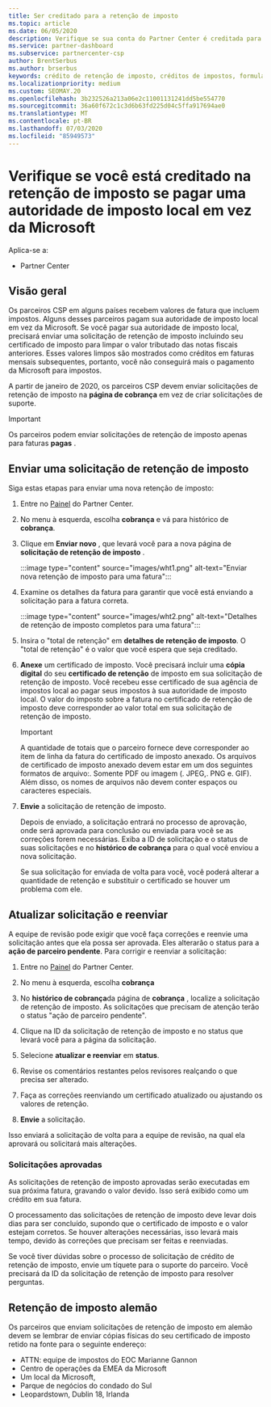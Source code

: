 ```yaml
---
title: Ser creditado para a retenção de imposto
ms.topic: article
ms.date: 06/05/2020
description: Verifique se sua conta do Partner Center é creditada para a retenção de imposto criando uma solicitação de retenção de imposto no Partner Center.
ms.service: partner-dashboard
ms.subservice: partnercenter-csp
author: BrentSerbus
ms.author: brserbus
keywords: crédito de retenção de imposto, créditos de impostos, formulário de crédito de imposto alemão, certificados de imposto
ms.localizationpriority: medium
ms.custom: SEOMAY.20
ms.openlocfilehash: 3b232526a213a06e2c11001131241dd5be554770
ms.sourcegitcommit: 36a60f672c1c3d6b63fd225d04c5ffa917694ae0
ms.translationtype: MT
ms.contentlocale: pt-BR
ms.lasthandoff: 07/03/2020
ms.locfileid: "85949573"
---
```

# <a name="make-sure-you-are-credited-for-withholding-tax-if-you-pay-a-local-tax-authority-instead-of-microsoft"></a>Verifique se você está creditado na retenção de imposto se pagar uma autoridade de imposto local em vez da Microsoft

Aplica-se a:

- Partner Center

## <a name="overview"></a>Visão geral

Os parceiros CSP em alguns países recebem valores de fatura que incluem impostos. Alguns desses parceiros pagam sua autoridade de imposto local em vez da Microsoft. Se você pagar sua autoridade de imposto local, precisará enviar uma solicitação de retenção de imposto incluindo seu certificado de imposto para limpar o valor tributado das notas fiscais anteriores. Esses valores limpos são mostrados como créditos em faturas mensais subsequentes, portanto, você não conseguirá mais o pagamento da Microsoft para impostos.

A partir de janeiro de 2020, os parceiros CSP devem enviar solicitações de retenção de imposto na **página de cobrança** em vez de criar solicitações de suporte.

> [!IMPORTANT]
> Os parceiros podem enviar solicitações de retenção de imposto apenas para faturas **pagas** .

## <a name="submit-a-tax-withholding-request"></a>Enviar uma solicitação de retenção de imposto

Siga estas etapas para enviar uma nova retenção de imposto:

1. Entre no [Painel](https://partner.microsoft.com/dashboard/home) do Partner Center.

2. No menu à esquerda, escolha **cobrança** e vá para histórico de **cobrança**.

3. Clique em **Enviar novo** , que levará você para a nova página de **solicitação de retenção de imposto** .

   :::image type="content" source="images/wht1.png" alt-text="Enviar nova retenção de imposto para uma fatura":::

4. Examine os detalhes da fatura para garantir que você está enviando a solicitação para a fatura correta.

   :::image type="content" source="images/wht2.png" alt-text="Detalhes de retenção de imposto completos para uma fatura":::

5. Insira o "total de retenção" em **detalhes de retenção de imposto**. O "total de retenção" é o valor que você espera que seja creditado.

6. **Anexe** um certificado de imposto. Você precisará incluir uma **cópia digital** do seu **certificado de retenção** de imposto em sua solicitação de retenção de imposto. Você recebeu esse certificado de sua agência de impostos local ao pagar seus impostos à sua autoridade de imposto local. O valor do imposto sobre a fatura no certificado de retenção de imposto deve corresponder ao valor total em sua solicitação de retenção de imposto.

   > [!IMPORTANT]
   > A quantidade de totais que o parceiro fornece deve corresponder ao item de linha da fatura do certificado de imposto anexado. Os arquivos de certificado de imposto anexado devem estar em um dos seguintes formatos de arquivo:. Somente PDF ou imagem (. JPEG,. PNG e. GIF). Além disso, os nomes de arquivos não devem conter espaços ou caracteres especiais.

7. **Envie** a solicitação de retenção de imposto.

   Depois de enviado, a solicitação entrará no processo de aprovação, onde será aprovada para conclusão ou enviada para você se as correções forem necessárias. Exiba a ID de solicitação e o status de suas solicitações e no **histórico de cobrança** para o qual você enviou a nova solicitação.

   Se sua solicitação for enviada de volta para você, você poderá alterar a quantidade de retenção e substituir o certificado se houver um problema com ele.

## <a name="update-request-and-resubmit"></a>Atualizar solicitação e reenviar

A equipe de revisão pode exigir que você faça correções e reenvie uma solicitação antes que ela possa ser aprovada. Eles alterarão o status para a **ação de parceiro pendente**. Para corrigir e reenviar a solicitação:

1. Entre no [Painel](https://partner.microsoft.com/dashboard/home) do Partner Center.

2. No menu à esquerda, escolha **cobrança**

3. No **histórico de cobrança**da página de **cobrança** , localize a solicitação de retenção de imposto. As solicitações que precisam de atenção terão o status "ação de parceiro pendente".

4. Clique na ID da solicitação de retenção de imposto e no status que levará você para a página da solicitação.

5. Selecione **atualizar e reenviar** em **status**.

6. Revise os comentários restantes pelos revisores realçando o que precisa ser alterado.

7. Faça as correções reenviando um certificado atualizado ou ajustando os valores de retenção.

8. **Envie** a solicitação.

Isso enviará a solicitação de volta para a equipe de revisão, na qual ela aprovará ou solicitará mais alterações.

### <a name="approved-requests"></a>Solicitações aprovadas

As solicitações de retenção de imposto aprovadas serão executadas em sua próxima fatura, gravando o valor devido. Isso será exibido como um crédito em sua fatura.

O processamento das solicitações de retenção de imposto deve levar dois dias para ser concluído, supondo que o certificado de imposto e o valor estejam corretos. Se houver alterações necessárias, isso levará mais tempo, devido às correções que precisam ser feitas e reenviadas.

Se você tiver dúvidas sobre o processo de solicitação de crédito de retenção de imposto, envie um tíquete para o suporte do parceiro. Você precisará da ID da solicitação de retenção de imposto para resolver perguntas.

## <a name="german-tax-withholding"></a>Retenção de imposto alemão

Os parceiros que enviam solicitações de retenção de imposto em alemão devem se lembrar de enviar cópias físicas do seu certificado de imposto retido na fonte para o seguinte endereço:

- ATTN: equipe de impostos do EOC Marianne Gannon
- Centro de operações da EMEA da Microsoft
- Um local da Microsoft,
- Parque de negócios do condado do Sul
- Leopardstown, Dublin 18, Irlanda
